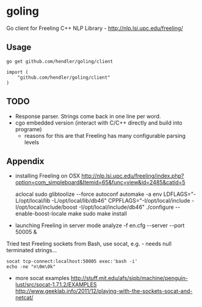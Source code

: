 goling
======

Go client for Freeling C++ NLP Library - http://nlp.lsi.upc.edu/freeling/

## Usage 

    go get github.com/hendler/goling/client

    import (
        "github.com/hendler/goling/client"
    )

## TODO

 - Response parser. Strings come back in one line per word. 
 - cgo embedded version (interact with C/C++ directly and build into programe)
   - reasons for this are that Freeling has many configurable parsing levels  

## Appendix
 
 - installing Freeling on OSX http://nlp.lsi.upc.edu/freeling/index.php?option=com_simpleboard&Itemid=65&func=view&id=2485&catid=5
 
    aclocal
    sudo glibtoolize --force
    autoconf
    automake -a
    env LDFLAGS="-L/opt/local/lib -L/opt/local/lib/db46" CPPFLAGS="-I/opt/local/include -I/opt/local/include/boost -I/opt/local/include/db46" ./configure --enable-boost-locale 
    make 
    sudo make install


- launching Freeling in server mode
    analyze -f en.cfg  --server --port 50005 &

Tried test Freeling sockets from Bash, use socat, e.g. - needs null terminated strings...
    
    socat tcp-connect:localhost:50005 exec:'bash -i'
    echo -ne "n\0m\0k"

 - more socat examples
   http://stuff.mit.edu/afs/sipb/machine/penguin-lust/src/socat-1.7.1.2/EXAMPLES
   http://www.geeklab.info/2011/12/playing-with-the-sockets-socat-and-netcat/

